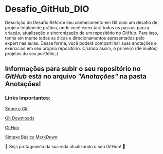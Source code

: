 # Desafio_GitHub_DIO
Descrição do Desafio Reforce seu conhecimento em Git com um desafio de projeto totalmente prático, onde você executará todos os passos para a criação, atualização e sincronização de um repositório no GitHub. Para isso, tenha em mente todas as dicas e direcionamentos apresentados pelo expert nas aulas. Dessa forma, você poderá compartilhar suas anotações e exercícios em seu próprio repositório. Criando assim, o primeiro (de muitos) projetos do seu portfólio ;)

## Informações para subir o seu repositório no ***GitHub*** está no arquivo ***"Anotações"*** na pasta Anotações!

### Links importantes:
[Sobre o Git](https://git-scm.com/about)

[Git Downloads](https://git-scm.com/downloads)

[GitHub](https://github.com/)

[Sintaxe Básica MarkDown](https://www.markdownguide.org/basic-syntax/)



:bust_in_silhouette:
Seja protagonista da sua vida atualizando o seu GitHub!  :rocket:
